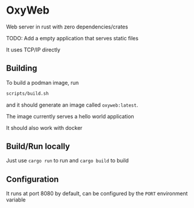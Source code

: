# OxyWeb

Web server in rust with zero dependencies/crates

TODO: Add a empty application that serves static files

It uses TCP/IP directly

## Building

To build a podman image, run
```bash
scripts/build.sh
```
and it should generate an image called `oxyweb:latest`.

The image currently serves a hello world application

It should also work with docker

## Build/Run locally

Just use `cargo run` to run and `cargo build` to build

## Configuration

It runs at port 8080 by default, can be configured by the `PORT` environment variable
